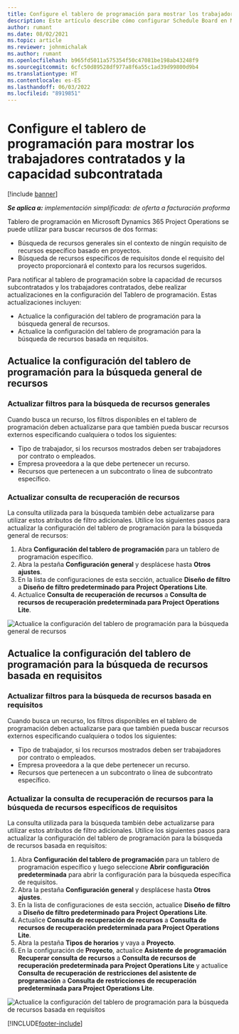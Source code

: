```yaml
---
title: Configure el tablero de programación para mostrar los trabajadores contratados y la capacidad subcontratada
description: Este artículo describe cómo configurar Schedule Board en Microsoft Dynamics 365 Project Operations para mostrar la capacidad de recursos subcontratados al dotar de personal a los requisitos de recursos del proyecto.
author: rumant
ms.date: 08/02/2021
ms.topic: article
ms.reviewer: johnmichalak
ms.author: rumant
ms.openlocfilehash: b965fd5011a575354f50c47081be198ab43248f9
ms.sourcegitcommit: 6cfc50d89528df977a8f6a55c1ad39d99800d9b4
ms.translationtype: HT
ms.contentlocale: es-ES
ms.lasthandoff: 06/03/2022
ms.locfileid: "8919851"
---
```

# <a name="configure-schedule-board-to-show-contract-workers-and-subcontracted-capacity"></a>Configure el tablero de programación para mostrar los trabajadores contratados y la capacidad subcontratada 

[!include [banner](../../includes/dataverse-preview.md)]

_**Se aplica a:** implementación simplificada: de oferta a facturación proforma_

Tablero de programación en Microsoft Dynamics 365 Project Operations se puede utilizar para buscar recursos de dos formas:

- Búsqueda de recursos generales sin el contexto de ningún requisito de recursos específico basado en proyectos.
- Búsqueda de recursos específicos de requisitos donde el requisito del proyecto proporcionará el contexto para los recursos sugeridos.

Para notificar al tablero de programación sobre la capacidad de recursos subcontratados y los trabajadores contratados, debe realizar actualizaciones en la configuración del Tablero de programación. Estas actualizaciones incluyen: 
- Actualice la configuración del tablero de programación para la búsqueda general de recursos.
- Actualice la configuración del tablero de programación para la búsqueda de recursos basada en requisitos.

## <a name="update-schedule-board-settings-for-general-resource-search"></a>Actualice la configuración del tablero de programación para la búsqueda general de recursos
### <a name="update-filters-for-general-resource-search"></a>Actualizar filtros para la búsqueda de recursos generales
Cuando busca un recurso, los filtros disponibles en el tablero de programación deben actualizarse para que también pueda buscar recursos externos especificando cualquiera o todos los siguientes:
  - Tipo de trabajador, si los recursos mostrados deben ser trabajadores por contrato o empleados.
  - Empresa proveedora a la que debe pertenecer un recurso.
  - Recursos que pertenecen a un subcontrato o línea de subcontrato específico.
    
### <a name="update-retrieve-resource-query"></a>Actualizar consulta de recuperación de recursos
La consulta utilizada para la búsqueda también debe actualizarse para utilizar estos atributos de filtro adicionales. Utilice los siguientes pasos para actualizar la configuración del tablero de programación para la búsqueda general de recursos:  
1. Abra **Configuración del tablero de programación** para un tablero de programación específico.
2. Abra la pestaña **Configuración general** y desplácese hasta **Otros ajustes**.
3. En la lista de configuraciones de esta sección, actualice **Diseño de filtro** a **Diseño de filtro predeterminado para Project Operations Lite**.
4. Actualice **Consulta de recuperación de recursos** a **Consulta de recursos de recuperación predeterminada para Project Operations Lite**.

![Actualice la configuración del tablero de programación para la búsqueda general de recursos](../media/BoardSettings.png)  

## <a name="update-schedule-board-settings-for-requirementbased-resource-search"></a>Actualice la configuración del tablero de programación para la búsqueda de recursos basada en requisitos
### <a name="update-filters-for-requirement-specific-resource-search"></a>Actualizar filtros para la búsqueda de recursos basada en requisitos 
Cuando busca un recurso, los filtros disponibles en el tablero de programación deben actualizarse para que también pueda buscar recursos externos especificando cualquiera o todos los siguientes:
 - Tipo de trabajador, si los recursos mostrados deben ser trabajadores por contrato o empleados.
 - Empresa proveedora a la que debe pertenecer un recurso.
 - Recursos que pertenecen a un subcontrato o línea de subcontrato específico.

### <a name="update-retrieve-resource-query-for-requirement-specific-resource-search"></a>Actualizar la consulta de recuperación de recursos para la búsqueda de recursos específicos de requisitos 
La consulta utilizada para la búsqueda también debe actualizarse para utilizar estos atributos de filtro adicionales. Utilice los siguientes pasos para actualizar la configuración del tablero de programación para la búsqueda de recursos basada en requisitos:

1. Abra **Configuración del tablero de programación** para un tablero de programación específico y luego seleccione **Abrir configuración predeterminada** para abrir la configuración para la búsqueda específica de requisitos.
2. Abra la pestaña **Configuración general** y desplácese hasta **Otros ajustes**.
3. En la lista de configuraciones de esta sección, actualice **Diseño de filtro** a **Diseño de filtro predeterminado para Project Operations Lite**.
4. Actualice **Consulta de recuperación de recursos** a **Consulta de recursos de recuperación predeterminada para Project Operations Lite**.
5. Abra la pestaña **Tipos de horarios** y vaya a **Proyecto**.
6. En la configuración de **Proyecto**, actualice **Asistente de programación Recuperar consulta de recursos** a **Consulta de recursos de recuperación predeterminada para Project Operations Lite** y actualice **Consulta de recuperación de restricciones del asistente de programación** a **Consulta de restricciones de recuperación predeterminada para Project Operations Lite**.

![Actualice la configuración del tablero de programación para la búsqueda de recursos basada en requisitos](../media/SASettings.png)  

[!INCLUDE[footer-include](../../includes/footer-banner.md)]
